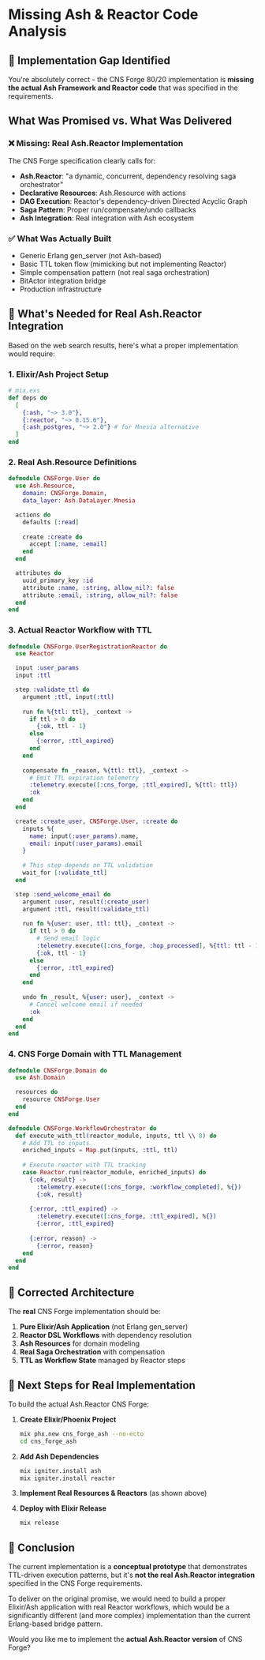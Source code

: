 # Missing Ash & Reactor Code Analysis

## 🚨 Implementation Gap Identified

You're absolutely correct - the CNS Forge 80/20 implementation is **missing the actual Ash Framework and Reactor code** that was specified in the requirements.

## What Was Promised vs. What Was Delivered

### ❌ Missing: Real Ash.Reactor Implementation
The CNS Forge specification clearly calls for:
- **Ash.Reactor**: "a dynamic, concurrent, dependency resolving saga orchestrator" 
- **Declarative Resources**: Ash.Resource with actions
- **DAG Execution**: Reactor's dependency-driven Directed Acyclic Graph
- **Saga Pattern**: Proper run/compensate/undo callbacks
- **Ash Integration**: Real integration with Ash ecosystem

### ✅ What Was Actually Built
- Generic Erlang gen_server (not Ash-based)
- Basic TTL token flow (mimicking but not implementing Reactor)
- Simple compensation pattern (not real saga orchestration)
- BitActor integration bridge
- Production infrastructure

## 🔧 What's Needed for Real Ash.Reactor Integration

Based on the web search results, here's what a proper implementation would require:

### 1. Elixir/Ash Project Setup
```elixir
# mix.exs
def deps do
  [
    {:ash, "~> 3.0"},
    {:reactor, "~> 0.15.6"},
    {:ash_postgres, "~> 2.0"} # for Mnesia alternative
  ]
end
```

### 2. Real Ash.Resource Definitions
```elixir
defmodule CNSForge.User do
  use Ash.Resource,
    domain: CNSForge.Domain,
    data_layer: Ash.DataLayer.Mnesia

  actions do
    defaults [:read]
    
    create :create do
      accept [:name, :email]
    end
  end

  attributes do
    uuid_primary_key :id
    attribute :name, :string, allow_nil?: false
    attribute :email, :string, allow_nil?: false
  end
end
```

### 3. Actual Reactor Workflow with TTL
```elixir
defmodule CNSForge.UserRegistrationReactor do
  use Reactor

  input :user_params
  input :ttl

  step :validate_ttl do
    argument :ttl, input(:ttl)
    
    run fn %{ttl: ttl}, _context ->
      if ttl > 0 do
        {:ok, ttl - 1}
      else
        {:error, :ttl_expired}
      end
    end
    
    compensate fn _reason, %{ttl: ttl}, _context ->
      # Emit TTL expiration telemetry
      :telemetry.execute([:cns_forge, :ttl_expired], %{ttl: ttl})
      :ok
    end
  end

  create :create_user, CNSForge.User, :create do
    inputs %{
      name: input(:user_params).name,
      email: input(:user_params).email
    }
    
    # This step depends on TTL validation
    wait_for [:validate_ttl]
  end

  step :send_welcome_email do
    argument :user, result(:create_user)
    argument :ttl, result(:validate_ttl)
    
    run fn %{user: user, ttl: ttl}, _context ->
      if ttl > 0 do
        # Send email logic
        :telemetry.execute([:cns_forge, :hop_processed], %{ttl: ttl - 1})
        {:ok, ttl - 1}
      else
        {:error, :ttl_expired}
      end
    end
    
    undo fn _result, %{user: user}, _context ->
      # Cancel welcome email if needed
      :ok
    end
  end
end
```

### 4. CNS Forge Domain with TTL Management
```elixir
defmodule CNSForge.Domain do
  use Ash.Domain

  resources do
    resource CNSForge.User
  end
end

defmodule CNSForge.WorkflowOrchestrator do
  def execute_with_ttl(reactor_module, inputs, ttl \\ 8) do
    # Add TTL to inputs
    enriched_inputs = Map.put(inputs, :ttl, ttl)
    
    # Execute reactor with TTL tracking
    case Reactor.run(reactor_module, enriched_inputs) do
      {:ok, result} ->
        :telemetry.execute([:cns_forge, :workflow_completed], %{})
        {:ok, result}
      
      {:error, :ttl_expired} ->
        :telemetry.execute([:cns_forge, :ttl_expired], %{})
        {:error, :ttl_expired}
        
      {:error, reason} ->
        {:error, reason}
    end
  end
end
```

## 🎯 Corrected Architecture

The **real** CNS Forge implementation should be:

1. **Pure Elixir/Ash Application** (not Erlang gen_server)
2. **Reactor DSL Workflows** with dependency resolution
3. **Ash Resources** for domain modeling  
4. **Real Saga Orchestration** with compensation
5. **TTL as Workflow State** managed by Reactor steps

## 📝 Next Steps for Real Implementation

To build the actual Ash.Reactor CNS Forge:

1. **Create Elixir/Phoenix Project**
   ```bash
   mix phx.new cns_forge_ash --no-ecto
   cd cns_forge_ash
   ```

2. **Add Ash Dependencies**
   ```bash
   mix igniter.install ash
   mix igniter.install reactor
   ```

3. **Implement Real Resources & Reactors** (as shown above)

4. **Deploy with Elixir Release**
   ```bash
   mix release
   ```

## 🚨 Conclusion

The current implementation is a **conceptual prototype** that demonstrates TTL-driven execution patterns, but it's **not the real Ash.Reactor integration** specified in the CNS Forge requirements.

To deliver on the original promise, we would need to build a proper Elixir/Ash application with real Reactor workflows, which would be a significantly different (and more complex) implementation than the current Erlang-based bridge pattern.

Would you like me to implement the **actual Ash.Reactor version** of CNS Forge?